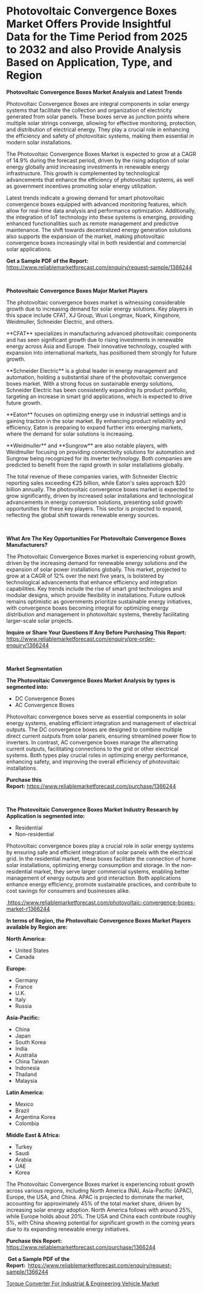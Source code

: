 <p><h1>Photovoltaic Convergence Boxes Market Offers Provide Insightful Data for the Time Period from 2025 to 2032 and also Provide Analysis Based on Application, Type, and Region</h1></p><p><strong>Photovoltaic Convergence Boxes Market Analysis and Latest Trends</strong></p>
<p><p>Photovoltaic Convergence Boxes are integral components in solar energy systems that facilitate the collection and organization of electricity generated from solar panels. These boxes serve as junction points where multiple solar strings converge, allowing for effective monitoring, protection, and distribution of electrical energy. They play a crucial role in enhancing the efficiency and safety of photovoltaic systems, making them essential in modern solar installations.</p><p>The Photovoltaic Convergence Boxes Market is expected to grow at a CAGR of 14.9% during the forecast period, driven by the rising adoption of solar energy globally amid increasing investments in renewable energy infrastructure. This growth is complemented by technological advancements that enhance the efficiency of photovoltaic systems, as well as government incentives promoting solar energy utilization. </p><p>Latest trends indicate a growing demand for smart photovoltaic convergence boxes equipped with advanced monitoring features, which allow for real-time data analysis and performance optimization. Additionally, the integration of IoT technology into these systems is emerging, providing enhanced functionalities such as remote management and predictive maintenance. The shift towards decentralized energy generation solutions also supports the expansion of the market, making photovoltaic convergence boxes increasingly vital in both residential and commercial solar applications.</p></p>
<p><strong>Get a Sample PDF of the Report:&nbsp;</strong> <a href="https://www.reliablemarketforecast.com/enquiry/request-sample/1366244?utm_campaign=3073&utm_medium=2&utm_source=Github&utm_content=ia&utm_term=22032025&utm_id=photovoltaic-convergence-boxes">https://www.reliablemarketforecast.com/enquiry/request-sample/1366244</a></p>
<p>&nbsp;</p>
<p><strong>Photovoltaic Convergence Boxes Major Market Players</strong></p>
<p><p>The photovoltaic convergence boxes market is witnessing considerable growth due to increasing demand for solar energy solutions. Key players in this space include CFAT, XJ Group, Wuxi Longmax, Noark, Kingshore, Weidmuller, Schneider Electric, and others.</p><p>**CFAT** specializes in manufacturing advanced photovoltaic components and has seen significant growth due to rising investments in renewable energy across Asia and Europe. Their innovative technology, coupled with expansion into international markets, has positioned them strongly for future growth.</p><p>**Schneider Electric** is a global leader in energy management and automation, holding a substantial share of the photovoltaic convergence boxes market. With a strong focus on sustainable energy solutions, Schneider Electric has been consistently expanding its product portfolio, targeting an increase in smart grid applications, which is expected to drive future growth.</p><p>**Eaton** focuses on optimizing energy use in industrial settings and is gaining traction in the solar market. By enhancing product reliability and efficiency, Eaton is preparing to expand further into emerging markets, where the demand for solar solutions is increasing.</p><p>**Weidmuller** and **Sungrow** are also notable players, with Weidmuller focusing on providing connectivity solutions for automation and Sungrow being recognized for its inverter technology. Both companies are predicted to benefit from the rapid growth in solar installations globally.</p><p>The total revenue of these companies varies, with Schneider Electric reporting sales exceeding €25 billion, while Eaton's sales approach $20 billion annually. The photovoltaic convergence boxes market is expected to grow significantly, driven by increased solar installations and technological advancements in energy conversion solutions, presenting solid growth opportunities for these key players. This sector is projected to expand, reflecting the global shift towards renewable energy sources.</p></p>
<p>&nbsp;</p>
<p><strong>What Are The Key Opportunities For Photovoltaic Convergence Boxes Manufacturers?</strong></p>
<p><p>The Photovoltaic Convergence Boxes market is experiencing robust growth, driven by the increasing demand for renewable energy solutions and the expansion of solar power installations globally. This market, projected to grow at a CAGR of 12% over the next five years, is bolstered by technological advancements that enhance efficiency and integration capabilities. Key trends include the rise of smart grid technologies and modular designs, which provide flexibility in installations. Future outlook remains optimistic as governments prioritize sustainable energy initiatives, with convergence boxes becoming integral for optimizing energy distribution and management in photovoltaic systems, thereby facilitating larger-scale solar projects.</p></p>
<p><strong>Inquire or Share Your Questions If Any Before Purchasing This Report:</strong> <a href="https://www.reliablemarketforecast.com/enquiry/pre-order-enquiry/1366244?utm_campaign=3073&utm_medium=2&utm_source=Github&utm_content=ia&utm_term=22032025&utm_id=photovoltaic-convergence-boxes">https://www.reliablemarketforecast.com/enquiry/pre-order-enquiry/1366244</a></p>
<p>&nbsp;</p>
<p><strong>Market Segmentation</strong></p>
<p><strong>The Photovoltaic Convergence Boxes Market Analysis by types is segmented into:</strong></p>
<p><ul><li>DC Convergence Boxes</li><li>AC Convergence Boxes</li></ul></p>
<p><p>Photovoltaic convergence boxes serve as essential components in solar energy systems, enabling efficient integration and management of electrical outputs. The DC convergence boxes are designed to combine multiple direct current outputs from solar panels, ensuring streamlined power flow to inverters. In contrast, AC convergence boxes manage the alternating current outputs, facilitating connections to the grid or other electrical systems. Both types play crucial roles in optimizing energy performance, enhancing safety, and improving the overall efficiency of photovoltaic installations.</p></p>
<p><strong>Purchase this Report:&nbsp;</strong><a href="https://www.reliablemarketforecast.com/purchase/1366244?utm_campaign=3073&utm_medium=2&utm_source=Github&utm_content=ia&utm_term=22032025&utm_id=photovoltaic-convergence-boxes">https://www.reliablemarketforecast.com/purchase/1366244</a></p>
<p>&nbsp;</p>
<p><strong>The Photovoltaic Convergence Boxes Market Industry Research by Application is segmented into:</strong></p>
<p><ul><li>Residential</li><li>Non-residential</li></ul></p>
<p><p>Photovoltaic convergence boxes play a crucial role in solar energy systems by ensuring safe and efficient integration of solar panels with the electrical grid. In the residential market, these boxes facilitate the connection of home solar installations, optimizing energy consumption and storage. In the non-residential market, they serve larger commercial systems, enabling better management of energy outputs and grid interaction. Both applications enhance energy efficiency, promote sustainable practices, and contribute to cost savings for consumers and businesses alike.</p></p>
<p><a href="https://www.reliablemarketforecast.com/photovoltaic-convergence-boxes-market-r1366244?utm_campaign=3073&utm_medium=2&utm_source=Github&utm_content=ia&utm_term=22032025&utm_id=photovoltaic-convergence-boxes">&nbsp;https://www.reliablemarketforecast.com/photovoltaic-convergence-boxes-market-r1366244</a></p>
<p><strong>In terms of Region, the Photovoltaic Convergence Boxes Market Players available by Region are:</strong></p>
<p>
    <p> <strong> North America: </strong>
        <ul>
            <li>United States</li>
            <li>Canada</li>
        </ul>
        </p> 
    <p> <strong> Europe: </strong>
        <ul>
            <li>Germany</li>
            <li>France</li>
            <li>U.K.</li>
            <li>Italy</li>
            <li>Russia</li>
        </ul>
        </p> 
    <p> <strong> Asia-Pacific: </strong>
        <ul>
            <li>China</li>
            <li>Japan</li>
            <li>South Korea</li>
            <li>India</li>
            <li>Australia</li>
            <li>China Taiwan</li>
            <li>Indonesia</li>
            <li>Thailand</li>
            <li>Malaysia</li>
        </ul>
        </p> 
    <p> <strong> Latin America: </strong>
        <ul>
            <li>Mexico</li>
            <li>Brazil</li>
            <li>Argentina Korea</li>
            <li>Colombia</li>
        </ul>
        </p> 
    <p> <strong> Middle East & Africa: </strong>
        <ul>
            <li>Turkey</li>
            <li>Saudi</li>
            <li>Arabia</li>
            <li>UAE</li>
            <li>Korea</li>
        </ul>
    </p>
    </p>
<p><p>The Photovoltaic Convergence Boxes market is experiencing robust growth across various regions, including North America (NA), Asia-Pacific (APAC), Europe, the USA, and China. APAC is projected to dominate the market, accounting for approximately 45% of the total market share, driven by increasing solar energy adoption. North America follows with around 25%, while Europe holds about 20%. The USA and China each contribute roughly 5%, with China showing potential for significant growth in the coming years due to its expanding renewable energy initiatives.</p></p>
<p><strong>Purchase this Report: </strong><a href="https://www.reliablemarketforecast.com/purchase/1366244?utm_campaign=3073&utm_medium=2&utm_source=Github&utm_content=ia&utm_term=22032025&utm_id=photovoltaic-convergence-boxes">https://www.reliablemarketforecast.com/purchase/1366244</a></p>
<p>&nbsp;<strong>Get a Sample PDF of the Report:&nbsp;&nbsp;</strong><a href="https://www.reliablemarketforecast.com/enquiry/request-sample/1366244?utm_campaign=3073&utm_medium=2&utm_source=Github&utm_content=ia&utm_term=22032025&utm_id=photovoltaic-convergence-boxes">https://www.reliablemarketforecast.com/enquiry/request-sample/1366244</a></p>
<p><strong></strong></p>
<p><p><a href="https://github.com/birbamanan03/Market-Research-Report-List-1/blob/main/torque-converter-for-industrial-engineering-vehicle-market.md?utm_campaign=3073&utm_medium=2&utm_source=Github&utm_content=ia&utm_term=22032025&utm_id=photovoltaic-convergence-boxes">Torque Converter For Industrial & Engineering Vehicle Market</a></p></p>